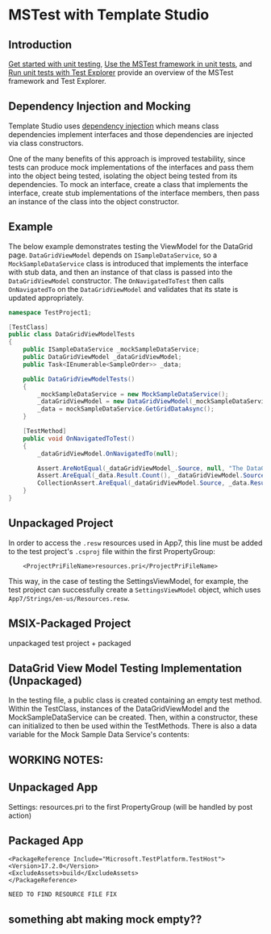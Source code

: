 ﻿# MSTest with Template Studio

## Introduction

[Get started with unit testing](https://docs.microsoft.com/visualstudio/test/getting-started-with-unit-testing?view=vs-2022&tabs=dotnet%2Cmstest), [Use the MSTest framework in unit tests](https://docs.microsoft.com/visualstudio/test/using-microsoft-visualstudio-testtools-unittesting-members-in-unit-tests), and [Run unit tests with Test Explorer](https://docs.microsoft.com/visualstudio/test/run-unit-tests-with-test-explorer) provide an overview of the MSTest framework and Test Explorer.

## Dependency Injection and Mocking

Template Studio uses [dependency injection](https://docs.microsoft.com/dotnet/core/extensions/dependency-injection) which means class dependencies implement interfaces and those dependencies are injected via class constructors.

One of the many benefits of this approach is improved testability, since tests can produce mock implementations of the interfaces and pass them into the object being tested, isolating the object being tested from its dependencies. To mock an interface, create a class that implements the interface, create stub implementations of the interface members, then pass an instance of the class into the object constructor.

## Example

The below example demonstrates testing the ViewModel for the DataGrid page. `DataGridViewModel` depends on `ISampleDataService`, so a `MockSampleDataService` class is introduced that implements the interface with stub data, and then an instance of that class is passed into the `DataGridViewModel` constructor. The `OnNavigatedToTest` then calls `OnNavigatedTo` on the `DataGridViewModel` and validates that its state is updated appropriately.

```csharp
namespace TestProject1;

[TestClass]
public class DataGridViewModelTests
{
    public ISampleDataService _mockSampleDataService;
    public DataGridViewModel _dataGridViewModel;
    public Task<IEnumerable<SampleOrder>> _data;

    public DataGridViewModelTests()
    {
        _mockSampleDataService = new MockSampleDataService();
        _dataGridViewModel = new DataGridViewModel(_mockSampleDataService);
        _data = mockSampleDataService.GetGridDataAsync();
    }

    [TestMethod]
    public void OnNavigatedToTest()
    {
        _dataGridViewModel.OnNavigatedTo(null);

        Assert.AreNotEqual(_dataGridViewModel_.Source, null, "The DataGridViewModel Source property was not updated.");
        Assert.AreEqual(_data.Result.Count(), _dataGridViewModel.Source.Count(), "The DataGridViewModel Source property does not have the correct number of items.");
        CollectionAssert.AreEqual(_dataGridViewModel.Source, _data.Result.ToArray());
    }
}
```

## Unpackaged Project

In order to access the `.resw` resources used in App7, this line must be added to the test project's `.csproj` file within the first PropertyGroup:

```xaml
	<ProjectPriFileName>resources.pri</ProjectPriFileName>
```
This way, in the case of testing the SettingsViewModel, for example, the test project can successfully create a `SettingsViewModel` object, which uses `App7/Strings/en-us/Resources.resw`.

## MSIX-Packaged Project
unpackaged test project + packaged 
## DataGrid View Model Testing Implementation (Unpackaged)

In the testing file, a public class is created containing an empty test method. Within the TestClass, instances of the DataGridViewModel and the MockSampleDataService can be created. Then, within
a constructor, these can initialized to then be used within the TestMethods. There is also a data variable for the Mock Sample Data Service's contents:


## WORKING NOTES:

## Unpackaged App
Settings: <ProjectPriFileName>resources.pri</ProjectPriFileName> to the first PropertyGroup
(will be handled by post action)

## Packaged App

    <PackageReference Include="Microsoft.TestPlatform.TestHost">
    <Version>17.2.0</Version>
    <ExcludeAssets>build</ExcludeAssets>
    </PackageReference>

    NEED TO FIND RESOURCE FILE FIX

## something abt making mock empty??
